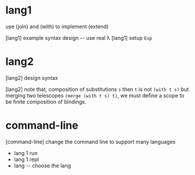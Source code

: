 # lang1

use (join) and (with) to implement (extend)

[lang1] example syntax design -- use real λ
[lang1] setup `Exp`

# lang2

[lang2] design syntax

[lang2] note that, composition of substitutions `s` then `t`
is not `(with t s)`
but merging two telescopes `(merge (with t s) t)`,
we must define a scope to be finite composition of bindings.


# command-line

[command-line] change the command line to support many languages

- lang 1 run
- lang 1 repl
- lang -- choose the lang
